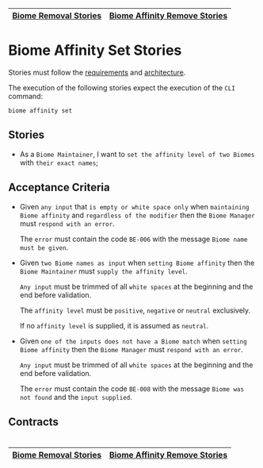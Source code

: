 | [Biome Removal Stories](removal.md) | [Biome Affinity Remove Stories](affinity_remove.md) |
| ----------------------------------- | --------------------------------------------------- |

# Biome Affinity Set Stories

Stories must follow the [requirements](../../requirements/definitions/biome_definition.md) and [architecture](../../architecture/README.md).

The execution of the following stories expect the execution of the `CLI` command:

```
biome affinity set
```

## Stories

- As a `Biome Maintainer`, I want to `set the affinity level of two Biomes` with `their exact names`;

## Acceptance Criteria

- Given `any input` that `is empty or white space only` when `maintaining Biome affinity` and `regardless of the modifier` then the `Biome Manager` must `respond with an error`.

  The `error` must contain the code `BE-006` with the message `Biome name must be given`.

- Given `two Biome names as input` when `setting Biome affinity` then the `Biome Maintainer` must `supply the affinity level`.

  `Any input` must be trimmed of all `white spaces` at the beginning and the end before validation.

  The `affinity level` must be `positive`, `negative` or `neutral` exclusively.

  If no `affinity level` is supplied, it is assumed as `neutral`.

- Given `one of the inputs does not have a Biome match` when `setting Biome affinity` then the `Biome Manager` must `respond with an error`.

  `Any input` must be trimmed of all `white spaces` at the beginning and the end before validation.

  The `error` must contain the code `BE-008` with the message `Biome was not found` and the `input supplied`.

## Contracts

#

| [Biome Removal Stories](removal.md) | [Biome Affinity Remove Stories](affinity_remove.md) |
| ----------------------------------- | --------------------------------------------------- |
